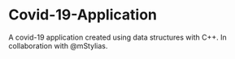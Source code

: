 # Covid-19-Application
A covid-19 application created using data structures with C++.
In collaboration with @mStylias.
